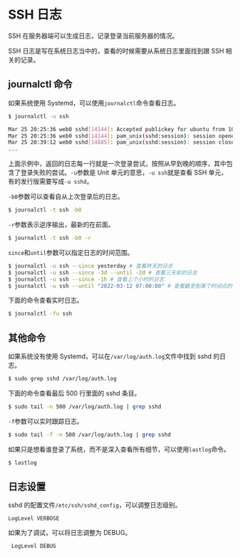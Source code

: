 # SSH 日志

SSH 在服务器端可以生成日志，记录登录当前服务器的情况。

SSH 日志是写在系统日志当中的，查看的时候需要从系统日志里面找到跟 SSH 相关的记录。

## journalctl 命令

如果系统使用 Systemd，可以使用`journalctl`命令查看日志。

```bash
$ journalctl -u ssh

Mar 25 20:25:36 web0 sshd[14144]: Accepted publickey for ubuntu from 10.103.160.144 port 59200 ssh2: RSA SHA256:l/zFNib1vJ+64nxLB4N9KaVhBEMf8arbWGxHQg01SW8
Mar 25 20:25:36 web0 sshd[14144]: pam_unix(sshd:session): session opened for user ubuntu by (uid=0)
Mar 25 20:39:12 web0 sshd[14885]: pam_unix(sshd:session): session closed for user ubuntu
...
```

上面示例中，返回的日志每一行就是一次登录尝试，按照从早到晚的顺序，其中包含了登录失败的尝试。`-u`参数是 Unit 单元的意思，`-u ssh`就是查看 SSH 单元，有的发行版需要写成`-u sshd`。

`-b0`参数可以查看自从上次登录后的日志。

```bash
$ journalctl -t ssh -b0
```

`-r`参数表示逆序输出，最新的在前面。

```bash
$ journalctl -t ssh -b0 -r
```

`since`和`until`参数可以指定日志的时间范围。

```bash
$ journalctl -u ssh --since yesterday # 查看昨天的日志
$ journalctl -u ssh --since -3d --until -2d # 查看三天前的日志
$ journalctl -u ssh --since -1h # 查看上个小时的日志
$ journalctl -u ssh --until "2022-03-12 07:00:00" # 查看截至到某个时间点的日志
```

下面的命令查看实时日志。

```bash
$ journalctl -fu ssh
```

## 其他命令

如果系统没有使用 Systemd，可以在`/var/log/auth.log`文件中找到 sshd 的日志。

```bash
$ sudo grep sshd /var/log/auth.log
```

下面的命令查看最后 500 行里面的 sshd 条目。

```bash
$ sudo tail -n 500 /var/log/auth.log | grep sshd
```

`-f`参数可以实时跟踪日志。

```bash
$ sudo tail -f -n 500 /var/log/auth.log | grep sshd
```

如果只是想看谁登录了系统，而不是深入查看所有细节，可以使用`lastlog`命令。

```bash
$ lastlog
```

## 日志设置

sshd 的配置文件`/etc/ssh/sshd_config`，可以调整日志级别。

```
LogLevel VERBOSE
```

如果为了调试，可以将日志调整为 DEBUG。

```
 LogLevel DEBUG
```

